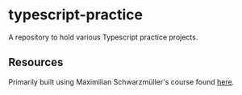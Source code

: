 # typescript-practice

A repository to hold various Typescript practice projects.

## Resources

Primarily built using Maximilian Schwarzmüller's course found [here](https://www.udemy.com/course/understanding-typescript/).
